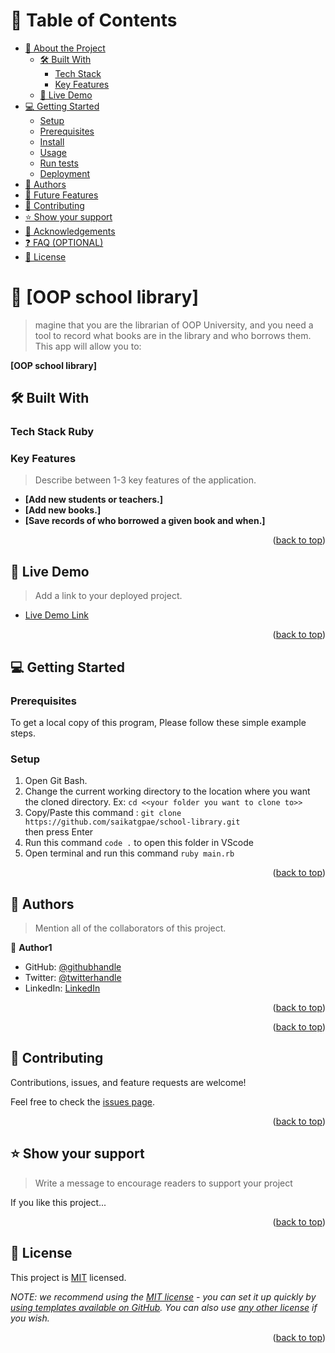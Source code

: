 <a name="readme-top"></a>


# 📗 Table of Contents

- [📖 About the Project](#about-project)
  - [🛠 Built With](#built-with)
    - [Tech Stack](#tech-stack)
    - [Key Features](#key-features)
  - [🚀 Live Demo](#live-demo)
- [💻 Getting Started](#getting-started)
  - [Setup](#setup)
  - [Prerequisites](#prerequisites)
  - [Install](#install)
  - [Usage](#usage)
  - [Run tests](#run-tests)
  - [Deployment](#triangular_flag_on_post-deployment)
- [👥 Authors](#authors)
- [🔭 Future Features](#future-features)
- [🤝 Contributing](#contributing)
- [⭐️ Show your support](#support)
- [🙏 Acknowledgements](#acknowledgements)
- [❓ FAQ (OPTIONAL)](#faq)
- [📝 License](#license)

<!-- PROJECT DESCRIPTION -->

# 📖 [OOP school library] <a name="about-project"></a>

> magine that you are the librarian of OOP University, and you need a tool to record what books are in the library and who borrows them. This app  will allow you to:


**[OOP school library]**

## 🛠 Built With <a name="built-with"></a>

### Tech Stack <a name="tech-stack">Ruby</a>

### Key Features <a name="key-features"></a>

> Describe between 1-3 key features of the application.

- **[Add new students or teachers.]**
- **[Add new books.]**
- **[Save records of who borrowed a given book and when.]**

<p align="right">(<a href="#readme-top">back to top</a>)</p>


<!-- LIVE DEMO -->

## 🚀 Live Demo <a name="live-demo"></a>

> Add a link to your deployed project.

- [Live Demo Link]()

<p align="right">(<a href="#readme-top">back to top</a>)</p>

<!-- GETTING STARTED -->

## 💻 Getting Started <a name="getting-started"></a>


### Prerequisites
To get a local copy of this program, Please follow these simple example steps.

### Setup
1. Open Git Bash.
2. Change the current working directory to the location where you want the cloned directory.
   Ex: `cd <<your folder you want to clone to>>`
3. Copy/Paste this command : `git clone https://github.com/saikatgpae/school-library.git`  
   then press Enter
4. Run this command `code .` to open this folder in VScode
5. Open terminal and run this command `ruby main.rb`




<p align="right">(<a href="#readme-top">back to top</a>)</p>

<!-- AUTHORS -->

## 👥 Authors <a name="authors"></a>

> Mention all of the collaborators of this project.

👤 **Author1**

- GitHub: [@githubhandle](https://github.com/saikatgpae)
- Twitter: [@twitterhandle](https://twitter.com/saikatgpae)
- LinkedIn: [LinkedIn](https://www.linkedin.com/in/saikatgpae/)


<p align="right">(<a href="#readme-top">back to top</a>)</p>


<p align="right">(<a href="#readme-top">back to top</a>)</p>

<!-- CONTRIBUTING -->

## 🤝 Contributing <a name="contributing"></a>

Contributions, issues, and feature requests are welcome!

Feel free to check the [issues page](https://github.com/saikatgpae/school-library/issues).

<p align="right">(<a href="#readme-top">back to top</a>)</p>

<!-- SUPPORT -->

## ⭐️ Show your support <a name="support"></a>

> Write a message to encourage readers to support your project

If you like this project...

<p align="right">(<a href="#readme-top">back to top</a>)</p>




<!-- LICENSE -->

## 📝 License <a name="license"></a>

This project is [MIT](./LICENSE) licensed.

_NOTE: we recommend using the [MIT license](https://choosealicense.com/licenses/mit/) - you can set it up quickly by [using templates available on GitHub](https://docs.github.com/en/communities/setting-up-your-project-for-healthy-contributions/adding-a-license-to-a-repository). You can also use [any other license](https://choosealicense.com/licenses/) if you wish._

<p align="right">(<a href="#readme-top">back to top</a>)</p>
